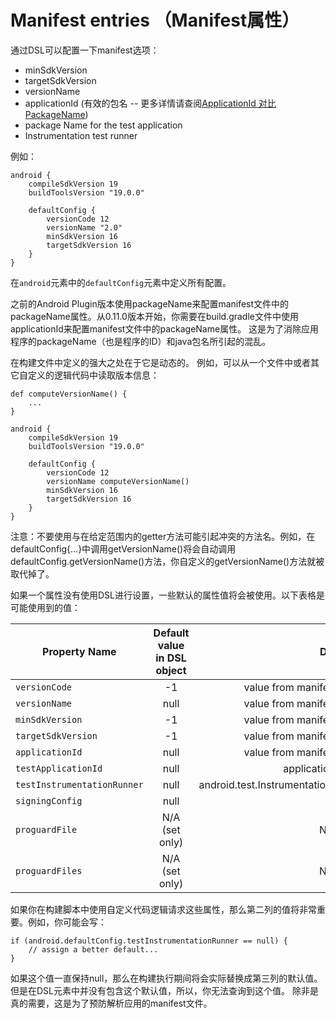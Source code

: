# Manifest entries （Manifest属性）

通过DSL可以配置一下manifest选项：

* minSdkVersion
* targetSdkVersion
* versionName
* applicationId (有效的包名 -- 更多详情请查阅[ApplicationId 对比 PackageName](http://tools.android.com/tech-docs/new-build-system/applicationid-vs-packagename))
* package Name for the test application
* Instrumentation test runner

例如：

    android {
        compileSdkVersion 19
        buildToolsVersion "19.0.0"

        defaultConfig {
            versionCode 12
            versionName "2.0"
            minSdkVersion 16
            targetSdkVersion 16
        }
    }

在`android`元素中的`defaultConfig`元素中定义所有配置。

之前的Android Plugin版本使用packageName来配置manifest文件中的packageName属性。从0.11.0版本开始，你需要在build.gradle文件中使用applicationId来配置manifest文件中的packageName属性。
这是为了消除应用程序的packageName（也是程序的ID）和java包名所引起的混乱。

在构建文件中定义的强大之处在于它是动态的。
例如，可以从一个文件中或者其它自定义的逻辑代码中读取版本信息：


    def computeVersionName() {
        ...
    }

    android {
        compileSdkVersion 19
        buildToolsVersion "19.0.0"

        defaultConfig {
            versionCode 12
            versionName computeVersionName()
            minSdkVersion 16
            targetSdkVersion 16
        }
    }

注意：不要使用与在给定范围内的getter方法可能引起冲突的方法名。例如，在defaultConfig{...}中调用getVersionName()将会自动调用defaultConfig.getVersionName()方法，你自定义的getVersionName()方法就被取代掉了。

如果一个属性没有使用DSL进行设置，一些默认的属性值将会被使用。以下表格是可能使用到的值：

Property Name      |Default value in DSL object|Default value
-------------      |:-------------:            | -----:
`versionCode`        |-1     |value from manifest if present
`versionName`        |null   |value from manifest if present
`minSdkVersion`	    |-1     |value from manifest if present
`targetSdkVersion`|-1 |value from manifest if present
`applicationId`	    |null   |value from manifest if present
`testApplicationId`  |null   |applicationId + “.test”
`testInstrumentationRunner`  |null|android.test.InstrumentationTestRunner
`signingConfig`      |null   |null
`proguardFile`       |N/A (set only)     |N/A (set only)
`proguardFiles`      |N/A (set only)     |N/A (set only)

如果你在构建脚本中使用自定义代码逻辑请求这些属性，那么第二列的值将非常重要。例如，你可能会写：

    if (android.defaultConfig.testInstrumentationRunner == null) {
        // assign a better default...
    }

如果这个值一直保持null，那么在构建执行期间将会实际替换成第三列的默认值。但是在DSL元素中并没有包含这个默认值，所以，你无法查询到这个值。
除非是真的需要，这是为了预防解析应用的manifest文件。
